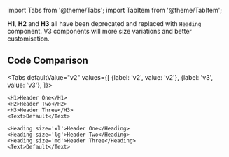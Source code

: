 import Tabs from '@theme/Tabs';
import TabItem from '@theme/TabItem';

**H1**, **H2** and **H3** all have been deprecated and replaced with `Heading` component. V3 components will more size variations and better customisation.

## Code Comparison

<Tabs
defaultValue="v2"
values={[
{label: 'v2', value: 'v2'},
{label: 'v3', value: 'v3'},
]}>
<TabItem value="v2">

```tsx
<H1>Header One</H1>
<H2>Header Two</H2>
<H3>Header Three</H3>
<Text>Default</Text>
```

</TabItem>
<TabItem value="v3">

```tsx
<Heading size='xl'>Header One</Heading>
<Heading size='lg'>Header Two</Heading>
<Heading size='md'>Header Three</Heading>
<Text>Default</Text>
```

</TabItem>
</Tabs>
